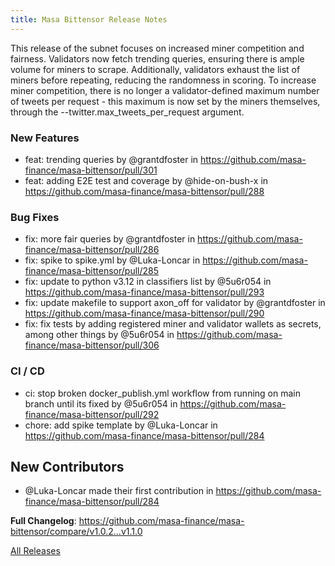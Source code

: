 ```yaml
---
title: Masa Bittensor Release Notes
---
```


<!-- Release notes generated using configuration in .github/release.yml at main -->

This release of the subnet focuses on increased miner competition and fairness. Validators now fetch trending queries, ensuring there is ample volume for miners to scrape. Additionally, validators exhaust the list of miners before repeating, reducing the randomness in scoring. To increase miner competition, there is no longer a validator-defined maximum number of tweets per request - this maximum is now set by the miners themselves, through the --twitter.max_tweets_per_request argument.

### New Features
* feat: trending queries by @grantdfoster in https://github.com/masa-finance/masa-bittensor/pull/301
* feat: adding E2E test and coverage by @hide-on-bush-x in https://github.com/masa-finance/masa-bittensor/pull/288

### Bug Fixes
* fix: more fair queries by @grantdfoster in https://github.com/masa-finance/masa-bittensor/pull/286
* fix: spike to spike.yml by @Luka-Loncar in https://github.com/masa-finance/masa-bittensor/pull/285
* fix: update to python v3.12 in classifiers list by @5u6r054 in https://github.com/masa-finance/masa-bittensor/pull/293
* fix: update makefile to support axon_off for validator by @grantdfoster in https://github.com/masa-finance/masa-bittensor/pull/290
* fix: fix tests by adding registered miner and validator wallets as secrets, among other things by @5u6r054 in https://github.com/masa-finance/masa-bittensor/pull/306

### CI / CD
* ci: stop broken docker_publish.yml workflow from running on main branch until its fixed by @5u6r054 in https://github.com/masa-finance/masa-bittensor/pull/292
* chore: add spike template by @Luka-Loncar in https://github.com/masa-finance/masa-bittensor/pull/284

## New Contributors
* @Luka-Loncar made their first contribution in https://github.com/masa-finance/masa-bittensor/pull/284

**Full Changelog**: https://github.com/masa-finance/masa-bittensor/compare/v1.0.2...v1.1.0

[All Releases](https://github.com/masa-finance/masa-bittensor/releases)
